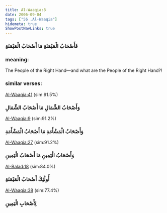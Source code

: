```yaml
---
title: Al-Waaqia:8
date: 2006-09-04
tags: ["56 .Al-Waaqia"]
hidemeta: true 
ShowPostNavLinks: true 
---
```

### فَأَصْحَابُ الْمَيْمَنَةِ مَا أَصْحَابُ الْمَيْمَنَةِ
### meaning: 
The People of the Right Hand—and what are the People of the Right Hand?!
### similar verses: 

[Al-Waaqia:41](/56/41) (sim:91.5%)

### وَأَصْحَابُ الشِّمَالِ مَا أَصْحَابُ الشِّمَالِ

[Al-Waaqia:9](/56/9) (sim:91.2%)

### وَأَصْحَابُ الْمَشْأَمَةِ مَا أَصْحَابُ الْمَشْأَمَةِ

[Al-Waaqia:27](/56/27) (sim:91.2%)

### وَأَصْحَابُ الْيَمِينِ مَا أَصْحَابُ الْيَمِينِ

[Al-Balad:18](/90/18) (sim:84.0%)

### أُولَٰئِكَ أَصْحَابُ الْمَيْمَنَةِ

[Al-Waaqia:38](/56/38) (sim:77.4%)

### لِأَصْحَابِ الْيَمِينِ
